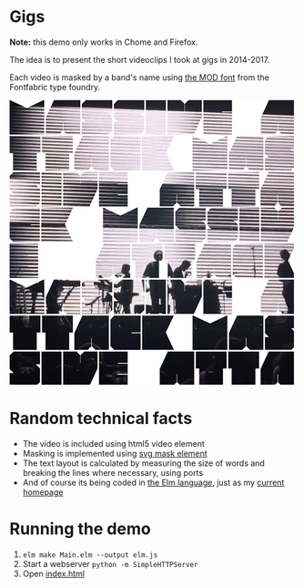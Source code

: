 # Gigs

**Note:** this demo only works in Chome and Firefox.

The idea is to present the short videoclips I took at gigs in 2014-2017.

Each video is masked by a band's name using [the MOD font](http://www.fontfabric.com/mod-font/)
from the Fontfabric type foundry.

![Screenshot](screenshot.jpg)

# Random technical facts

* The video is included using html5 video element
* Masking is implemented using
  [svg mask element](https://developer.mozilla.org/en/docs/Web/SVG/Element/mask)
* The text layout is calculated by measuring the size of words
  and breaking the lines where necessary, using ports
* And of course its being coded in [the Elm language](http://elm-lang.org/),
  just as my [current homepage](https://github.com/w0rm/elm-unsoundscapes)

# Running the demo

1. `elm make Main.elm --output elm.js`
2. Start a webserver `python -m SimpleHTTPServer`
3. Open [index.html](http://localhost:8000)
